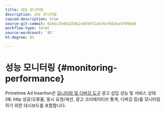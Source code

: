 ```yaml
---
title: 성능 모니터링
description: 성능 모니터링
copied-description: true
source-git-commit: 02ebc3548a254b2a6554f1ab34afbb3ea5f09bb8
workflow-type: tm+mt
source-wordcount: '45'
ht-degree: 0%

---
```


# 성능 모니터링 {#monitoring-performance}

Primetime Ad Insertion은 [모니터링 및 디버깅 도구](https://ssai.console.primetime.adobe.com/) 광고 삽입 성능 및 서비스 상태(예: http 성공/오류율, 동시 요청/세션, 광고 크리에이티브 통계, 디버깅 등)를 모니터링하기 위한 대시보드를 포함합니다.
